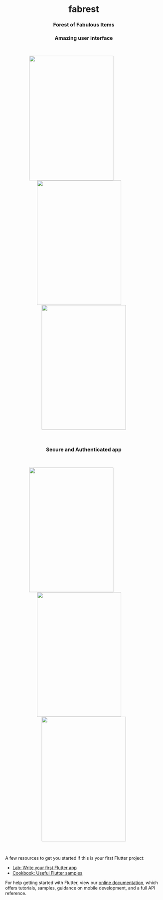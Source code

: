 <h1 align="center" font-size="40px">fabrest</h1>
<h3 align="center">Forest of Fabulous Items</h3>
<h3 align="center"><strong>Amazing user interface</strong></h3><br>
<p align="center">
<img  src="https://user-images.githubusercontent.com/98035119/173988543-722c8a4f-13fc-4890-be19-348c41afb03e.png" width="270" height="400" style="margin-right: 80"/>
  <img  src="https://user-images.githubusercontent.com/98035119/173992788-2b5a177a-76b7-439f-92f7-1b0eed6a04d2.png" width="270" height="400"  style="margin-right: 30px"/>
  <img src="https://user-images.githubusercontent.com/98035119/173992906-aa54ee9f-33fd-4e07-b320-f6d7f9f00f7e.png" width="270" height="400" margin-right: 10px/>
</p><br>
<h3 align="center"><strong>Secure and Authenticated app</strong></h3><br>
<p align="center">
<img  src="https://user-images.githubusercontent.com/98035119/173993097-3ed0277e-76d0-49bd-99cb-87a7112f4c53.png" width="270" height="400" style="margin-right: 80"/>
  <img  src="https://user-images.githubusercontent.com/98035119/173993173-754bf0c9-159c-4143-ba56-485b09ea07df.png" width="270" height="400"  style="margin-right: 30px"/>
  <img  src="https://user-images.githubusercontent.com/98035119/173993252-5d2da7d8-b098-4f0c-a7f6-e4840f603bf4.png" width="270" height="400" margin-right: 10px/>
</p><br>




A few resources to get you started if this is your first Flutter project:

- [Lab: Write your first Flutter app](https://flutter.dev/docs/get-started/codelab)
- [Cookbook: Useful Flutter samples](https://flutter.dev/docs/cookbook)

For help getting started with Flutter, view our
[online documentation](https://flutter.dev/docs), which offers tutorials,
samples, guidance on mobile development, and a full API reference.
